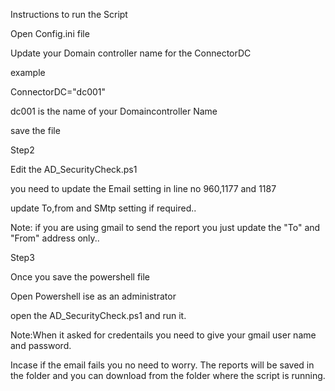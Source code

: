 Instructions to run the  Script

Open Config.ini file

Update your Domain controller name for the ConnectorDC 

example 

ConnectorDC="dc001"

dc001 is the name of your Domaincontroller Name

save the file


Step2

Edit the AD_SecurityCheck.ps1

you need to update the Email setting in line no 960,1177 and 1187

update To,from and SMtp setting if required..

Note: if you are using gmail to send the report you just update the "To" and "From" address only..




Step3

Once you save the powershell file

Open Powershell ise as an administrator

open the AD_SecurityCheck.ps1 and run it.

Note:When it asked for credentails you need to give your gmail user name and password.

Incase if the email fails you no need to worry. The reports will be saved in the folder and you can download from the folder where the script is running.
 

